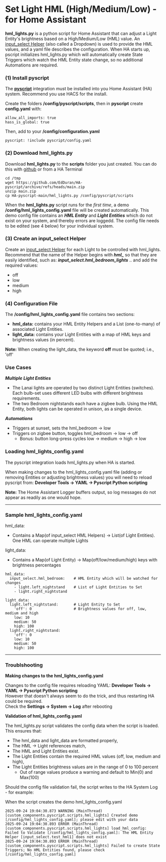 # Set Light HML (High/Medium/Low) - for Home Assistant

**hml_lights.py** is a python script for Home Assistant that can adjust a Light Entity's
brightness based on a High/Medium/Low (HML) value. An [input_select Helper](https://www.home-assistant.io/integrations/input_select/)
(also called a Dropdown) is used to provide the HML values, and a yaml file describes the configuration.
When HA starts up, pscript initializes hml_lights.py which will automatically create State Triggers
which watch the HML Entity state change, so no additional Automations are required.

### (1) Install pyscript
The [**pyscript**](https://hacs-pyscript.readthedocs.io/en/stable/index.html) integration
must be installed into you Home Assistant (HA) system. Recommend you use HACS for the install.

Create the folders **/config/pyscript/scripts**, then in **pyscript** create **config.yaml** with:
```
allow_all_imports: true
hass_is_global: true
```
Then, add to your **/config/configuration.yaml**
```
pyscript: !include pyscript/config.yaml
```

### (2) Download hml_lights.py

Download **hml_lights.py** to the **scripts** folder you just created. You can do this
with [github](https://github.com/EdDuran/HA-pyscript) or from a HA Terminal
```
cd /tmp
wget https://github.com/EdDuran/HA-pyscript/archive/refs/heads/main.zip
unzip main.zip
cp HA-pyscript-main/hml_lights.py /config/pyscript/scripts
```
When the **hml_lights.py** script runs for the _first time_, a demo **/config/hml_lights_config.yaml**
file will be created automatically. This demo config file contains an ***HML Entity*** and ***Light Entities***
which do not exist on your system, and thereby errors are loggedd. The config file needs to be edited
(see 4 below) for your individual system.

### (3) Create an input_select Helper
Create an [input_select Helper](https://www.home-assistant.io/integrations/input_select/) for each Light to
be controlled with hml_lights. Recommend that the name of the Helper begins with ***hml_*** so that they are
easily identified, such as: ***input_select.hml_bedroom_lights*** .. and add the required values:
- off
- low
- medium
- high

### (4) Configuration File
The **/config/hml_lights_config.yaml** file contains two sections:
- **hml_data:** contains your HML Entity Helpers and a List (one-to-many) of associated Light Entities.
- **light_data:** contains your Light Entities with a map of HML keys and brightness values (in percent).

**Note:** When creating the light_data, the keyword **off** must be quoted; i.e., 'off'

### Use Cases
***Multiple Light Entities***
- The Lanai lights are operated by two distinct Light Entities (switches). Each bulb-set uses different LED bulbs with different brightness requirements.
- The two Bedroom nightstands each have a zigbee bulb. Using the HML Entity, both lights can be operated in unison, as a single device.

***Automations***
- Triggers at sunset, sets the hml_bedroom -> low
- Triggers on zigbee button, toggles hml_bedroom -> low -> off
  - Bonus: button long-press cycles low -> medium -> high -> low

### Loading hml_lights_config.yaml
The pyscript integration loads hml_lights.py when HA is started.

When making changes to the hml_lights_config.yaml file (adding or removing Entities or adjusting
brightness values) you will need to reload pyscript from: **Developer Tools -> YAML -> Pyscript Python scripting**

**Note:** The Home Assistant Logger buffers output, so log messages do not appear as readily as one would hope.

-----

### Sample hml_lights_config.yaml

hml_data:
- Contains a Map(of input_select HML Helpers) -> List(of Light Entities). One HML can operate multiple Lights

light_data:
- Contains a Map(of Light Entity) -> Map(off/low/medium/high) keys with brightness percentages
```
hml_data:
  input_select.hml_bedroom:    # HML Entity which will be watched for changes
    - light.left_nightstand    # List of Light Entities to Set
    - light.right_nightstand

light_data:
  light.left_nightstand:       # Light Entity to Set
    'off': 0                   # Brightness values for off, low, medium and high
    low: 10
    medium: 50
    high: 100
  light.right_nightstand:
    'off': 0
    low: 10
    medium: 50
    high: 100
```
-----

### Troublshooting

**Making changes to the hml_lights_config.yaml**

Changes to the config file requires reloading YAML: **Developer Tools -> YAML -> Pyscript Python scripting**  
However that doesn't always seem to do the trick, and thus restarting HA could be required.  
Check the **Settings -> System -> Log** after rebooting


**Validation of hml_lights_config.yaml**

The hml_lights.py script validates the config data when the script is loaded. This ensures
that:
- The hml_data and light_data are formatted properly,
- The HML -> Light references match,
- The HML and Light Entities exist.
- The Light Entities contain the required HML values (off, low, medium and high),
- The Light Entities brightness values are in the range of 0 to 100 percent
  - Out of range values produce a warning and default to Min(0) and Max(100)

Should the config file validation fail, the script writes to the HA System Log - for example:

When the script creates the demo hml_lights_config.yaml
```
2025-09-24 19:04:30.873 WARNING (MainThread) [custom_components.pyscript.scripts.hml_lights] Created demo [/config/hml_lights_config.yaml]; please edit with your data
2025-09-24 19:04:30.893 ERROR (MainThread) [custom_components.pyscript.scripts.hml_lights] load_hml_config: Failed to Validate [/config/hml_lights_config.yaml]: The HML Entity Helper [input_select.test_hml1] does not exist
2025-09-24 19:04:30.893 ERROR (MainThread) [custom_components.pyscript.scripts.hml_lights] Failed to create State Triggers; No HML Entities found, please check [/config/hml_lights_config.yaml]
```

